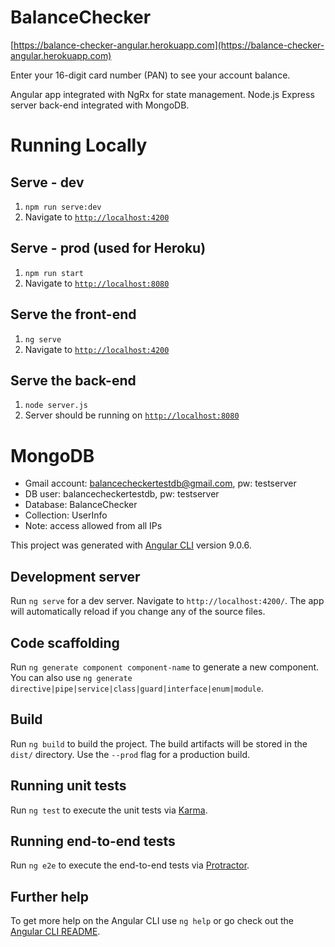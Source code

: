 # BalanceChecker

[https://balance-checker-angular.herokuapp.com](https://balance-checker-angular.herokuapp.com)

Enter your 16-digit card number (PAN) to see your account balance.

Angular app integrated with NgRx for state management. Node.js Express server back-end integrated with MongoDB.

# Running Locally

## Serve - dev
1. `npm run serve:dev`
2. Navigate to [`http://localhost:4200`](http://localhost:4200)

## Serve - prod (used for Heroku)
1. `npm run start`
2. Navigate to [`http://localhost:8080`](http://localhost:8080)

## Serve the front-end
1. `ng serve`
2. Navigate to [`http://localhost:4200`](http://localhost:4200)

## Serve the back-end
1. `node server.js`
2. Server should be running on [`http://localhost:8080`](http://localhost:8080)

# MongoDB
* Gmail account: balancecheckertestdb@gmail.com, pw: testserver
* DB user: balancecheckertestdb, pw: testserver
* Database: BalanceChecker
* Collection: UserInfo
* Note: access allowed from all IPs

This project was generated with [Angular CLI](https://github.com/angular/angular-cli) version 9.0.6.

## Development server

Run `ng serve` for a dev server. Navigate to `http://localhost:4200/`. The app will automatically reload if you change any of the source files.

## Code scaffolding

Run `ng generate component component-name` to generate a new component. You can also use `ng generate directive|pipe|service|class|guard|interface|enum|module`.

## Build

Run `ng build` to build the project. The build artifacts will be stored in the `dist/` directory. Use the `--prod` flag for a production build.

## Running unit tests

Run `ng test` to execute the unit tests via [Karma](https://karma-runner.github.io).

## Running end-to-end tests

Run `ng e2e` to execute the end-to-end tests via [Protractor](http://www.protractortest.org/).

## Further help

To get more help on the Angular CLI use `ng help` or go check out the [Angular CLI README](https://github.com/angular/angular-cli/blob/master/README.md).
